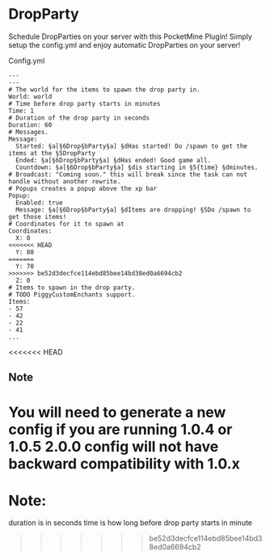 # DropParty
Schedule DropParties on your server with this PocketMine Plugin!
Simply setup the config.yml and enjoy automatic DropParties on your server!

Config.yml
```
---
---
# The world for the items to spawn the drop party in.
World: world
# Time before drop party starts in minutes
Time: 1
# Duration of the drop party in seconds
Duration: 60
# Messages.
Message:
  Started: §a[§6Drop§bParty§a] §dHas started! Do /spawn to get the items at the §5DropParty
  Ended: §a[§6Drop§bParty§a] §dHas ended! Good game all.
  Countdown: §a[§6Drop§bParty§a] §dis starting in §5{time} §dminutes.
# Broadcast: "Coming soon." this will break since the task can not handle without another rewrite.
# Popups creates a popup above the xp bar
Popup:
  Enabled: true
  Message: §a[§6Drop§bParty§a] §dItems are dropping! §5Do /spawn to get those items!
# Coordinates for it to spawn at
Coordinates:
  X: 0
<<<<<<< HEAD
  Y: 80
=======
  Y: 70
>>>>>>> be52d3decfce114ebd85bee14bd38ed0a6694cb2
  Z: 0
# Items to spawn in the drop party.
# TODO PiggyCustomEnchants support.
Items:
- 57
- 42
- 22
- 41
...

```
<<<<<<< HEAD
## Note
You will need to generate a new config if you are running 1.0.4 or 1.0.5
2.0.0 config will __not__ have backward compatibility with 1.0.x
=======
# Note:
duration is in seconds
time is how long before drop party starts in minute
>>>>>>> be52d3decfce114ebd85bee14bd38ed0a6694cb2
